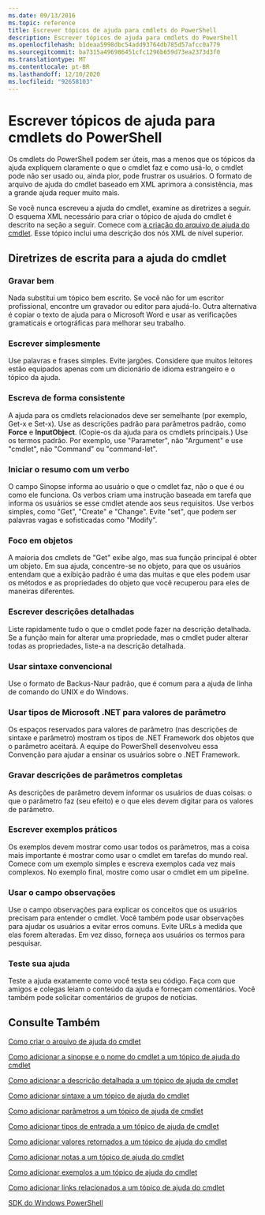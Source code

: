 ```yaml
---
ms.date: 09/13/2016
ms.topic: reference
title: Escrever tópicos de ajuda para cmdlets do PowerShell
description: Escrever tópicos de ajuda para cmdlets do PowerShell
ms.openlocfilehash: b1deaa5998dbc54add93764db785d57afcc0a779
ms.sourcegitcommit: ba7315a496986451cfc1296b659d73ea2373d3f0
ms.translationtype: MT
ms.contentlocale: pt-BR
ms.lasthandoff: 12/10/2020
ms.locfileid: "92658103"
---
```

# <a name="writing-help-for-powershell-cmdlets"></a>Escrever tópicos de ajuda para cmdlets do PowerShell

Os cmdlets do PowerShell podem ser úteis, mas a menos que os tópicos da ajuda expliquem claramente o que o cmdlet faz e como usá-lo, o cmdlet pode não ser usado ou, ainda pior, pode frustrar os usuários. O formato de arquivo de ajuda do cmdlet baseado em XML aprimora a consistência, mas a grande ajuda requer muito mais.

Se você nunca escreveu a ajuda do cmdlet, examine as diretrizes a seguir. O esquema XML necessário para criar o tópico de ajuda do cmdlet é descrito na seção a seguir. Comece com [a criação do arquivo de ajuda do cmdlet](./how-to-create-the-cmdlet-help-file.md). Esse tópico inclui uma descrição dos nós XML de nível superior.

## <a name="writing-guidelines-for-cmdlet-help"></a>Diretrizes de escrita para a ajuda do cmdlet

### <a name="write-well"></a>Gravar bem

Nada substitui um tópico bem escrito. Se você não for um escritor profissional, encontre um gravador ou editor para ajudá-lo. Outra alternativa é copiar o texto de ajuda para o Microsoft Word e usar as verificações gramaticais e ortográficas para melhorar seu trabalho.

### <a name="write-simply"></a>Escrever simplesmente

Use palavras e frases simples. Evite jargões. Considere que muitos leitores estão equipados apenas com um dicionário de idioma estrangeiro e o tópico da ajuda.

### <a name="write-consistently"></a>Escreva de forma consistente

A ajuda para os cmdlets relacionados deve ser semelhante (por exemplo, Get-x e Set-x). Use as descrições padrão para parâmetros padrão, como **Force** e **InputObject**. (Copie-os da ajuda para os cmdlets principais.) Use os termos padrão. Por exemplo, use "Parameter", não "Argument" e use "cmdlet", não "Command" ou "command-let".

### <a name="start-the-synopsis-with-a-verb"></a>Iniciar o resumo com um verbo

O campo Sinopse informa ao usuário o que o cmdlet faz, não o que é ou como ele funciona. Os verbos criam uma instrução baseada em tarefa que informa os usuários se esse cmdlet atende aos seus requisitos. Use verbos simples, como "Get", "Create" e "Change". Evite "set", que podem ser palavras vagas e sofisticadas como "Modify".

### <a name="focus-on-objects"></a>Foco em objetos

A maioria dos cmdlets de "Get" exibe algo, mas sua função principal é obter um objeto. Em sua ajuda, concentre-se no objeto, para que os usuários entendam que a exibição padrão é uma das muitas e que eles podem usar os métodos e as propriedades do objeto que você recuperou para eles de maneiras diferentes.

### <a name="write-detailed-descriptions"></a>Escrever descrições detalhadas

Liste rapidamente tudo o que o cmdlet pode fazer na descrição detalhada. Se a função main for alterar uma propriedade, mas o cmdlet puder alterar todas as propriedades, liste-a na descrição detalhada.

### <a name="use-conventional-syntax"></a>Usar sintaxe convencional

Use o formato de Backus-Naur padrão, que é comum para a ajuda de linha de comando do UNIX e do Windows.

### <a name="use-microsoft-net-types-for-parameter-values"></a>Usar tipos de Microsoft .NET para valores de parâmetro

Os espaços reservados para valores de parâmetro (nas descrições de sintaxe e parâmetro) mostram os tipos de .NET Framework dos objetos que o parâmetro aceitará. A equipe do PowerShell desenvolveu essa Convenção para ajudar a ensinar os usuários sobre o .NET Framework.

### <a name="write-complete-parameter-descriptions"></a>Gravar descrições de parâmetros completas

As descrições de parâmetro devem informar os usuários de duas coisas: o que o parâmetro faz (seu efeito) e o que eles devem digitar para os valores de parâmetro.

### <a name="write-practical-examples"></a>Escrever exemplos práticos

Os exemplos devem mostrar como usar todos os parâmetros, mas a coisa mais importante é mostrar como usar o cmdlet em tarefas do mundo real. Comece com um exemplo simples e escreva exemplos cada vez mais complexos. No exemplo final, mostre como usar o cmdlet em um pipeline.

### <a name="use-the-notes-field"></a>Usar o campo observações

Use o campo observações para explicar os conceitos que os usuários precisam para entender o cmdlet. Você também pode usar observações para ajudar os usuários a evitar erros comuns. Evite URLs à medida que elas forem alteradas. Em vez disso, forneça aos usuários os termos para pesquisar.

### <a name="test-your-help"></a>Teste sua ajuda

Teste a ajuda exatamente como você testa seu código. Faça com que amigos e colegas leiam o conteúdo da ajuda e forneçam comentários. Você também pode solicitar comentários de grupos de notícias.

## <a name="see-also"></a>Consulte Também

 [Como criar o arquivo de ajuda do cmdlet](./how-to-create-the-cmdlet-help-file.md)

 [Como adicionar a sinopse e o nome do cmdlet a um tópico de ajuda do cmdlet](./how-to-add-the-cmdlet-name-and-synopsis-to-a-cmdlet-help-topic.md)

 [Como adicionar a descrição detalhada a um tópico de ajuda de cmdlet](./how-to-add-a-cmdlet-description.md)

 [Como adicionar sintaxe a um tópico de ajuda do cmdlet](./how-to-add-syntax-to-a-cmdlet-help-topic.md)

 [Como adicionar parâmetros a um tópico de ajuda de cmdlet](./how-to-add-parameter-information.md)

 [Como adicionar tipos de entrada a um tópico de ajuda de cmdlet](./how-to-add-input-types-to-a-cmdlet-help-topic.md)

 [Como adicionar valores retornados a um tópico de ajuda do cmdlet](./how-to-add-return-values-to-a-cmdlet-help-topic.md)

 [Como adicionar notas a um tópico de ajuda do cmdlet](./how-to-add-notes-to-a-cmdlet-help-topic.md)

 [Como adicionar exemplos a um tópico de ajuda do cmdlet](./how-to-add-examples-to-a-cmdlet-help-topic.md)

 [Como adicionar links relacionados a um tópico de ajuda do cmdlet](./how-to-add-related-links-to-a-cmdlet-help-topic.md)

 [SDK do Windows PowerShell](../windows-powershell-reference.md)
